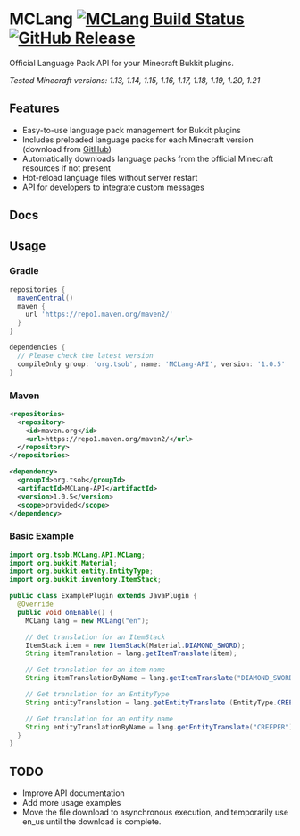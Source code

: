 # MCLang [![MCLang Build Status](https://img.shields.io/github/actions/workflow/status/0obriano0/MCLang/build.yml)](https://github.com/0obriano0/MCLang/actions) [![GitHub Release](https://img.shields.io/github/v/release/0obriano0/MCLang)](https://github.com/0obriano0/MCLang/releases)

Official Language Pack API for your Minecraft Bukkit plugins.

*Tested Minecraft versions: 1.13, 1.14, 1.15, 1.16, 1.17, 1.18, 1.19, 1.20, 1.21*

## Features
* Easy-to-use language pack management for Bukkit plugins
* Includes preloaded language packs for each Minecraft version (download from [GitHub](https://github.com/0obriano0/MCLang/releases))
* Automatically downloads language packs from the official Minecraft resources if not present
* Hot-reload language files without server restart
* API for developers to integrate custom messages

## Docs

## Usage

### Gradle
```gradle
repositories {
  mavenCentral()
  maven {
    url 'https://repo1.maven.org/maven2/'
  }
}

dependencies {
  // Please check the latest version
  compileOnly group: 'org.tsob', name: 'MCLang-API', version: '1.0.5'
}
```

### Maven
```xml
<repositories>
  <repository>
    <id>maven.org</id>
    <url>https://repo1.maven.org/maven2/</url>
  </repository>
</repositories>

<dependency>
  <groupId>org.tsob</groupId>
  <artifactId>MCLang-API</artifactId>
  <version>1.0.5</version>
  <scope>provided</scope>
</dependency>
```

### Basic Example
```java
import org.tsob.MCLang.API.MCLang;
import org.bukkit.Material;
import org.bukkit.entity.EntityType;
import org.bukkit.inventory.ItemStack;

public class ExamplePlugin extends JavaPlugin {
  @Override
  public void onEnable() {
    MCLang lang = new MCLang("en");

    // Get translation for an ItemStack
    ItemStack item = new ItemStack(Material.DIAMOND_SWORD);
    String itemTranslation = lang.getItemTranslate(item);

    // Get translation for an item name
    String itemTranslationByName = lang.getItemTranslate("DIAMOND_SWORD");

    // Get translation for an EntityType
    String entityTranslation = lang.getEntityTranslate (EntityType.CREEPER);

    // Get translation for an entity name
    String entityTranslationByName = lang.getEntityTranslate("CREEPER");
  }
}
```

## TODO
* Improve API documentation
* Add more usage examples
* Move the file download to asynchronous execution, and temporarily use en_us until the download is complete.